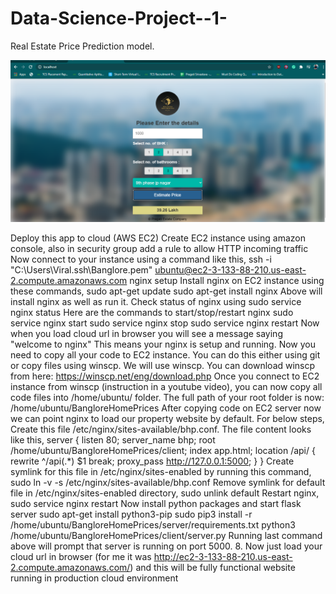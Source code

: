 # Data-Science-Project--1-
Real Estate Price Prediction model.

![](Look%20of%20the%20website.png)

Deploy this app to cloud (AWS EC2)
Create EC2 instance using amazon console, also in security group add a rule to allow HTTP incoming traffic
Now connect to your instance using a command like this,
ssh -i "C:\Users\Viral\.ssh\Banglore.pem" ubuntu@ec2-3-133-88-210.us-east-2.compute.amazonaws.com
nginx setup
Install nginx on EC2 instance using these commands,
sudo apt-get update
sudo apt-get install nginx
Above will install nginx as well as run it. Check status of nginx using
sudo service nginx status
Here are the commands to start/stop/restart nginx
sudo service nginx start
sudo service nginx stop
sudo service nginx restart
Now when you load cloud url in browser you will see a message saying "welcome to nginx" This means your nginx is setup and running.
Now you need to copy all your code to EC2 instance. You can do this either using git or copy files using winscp. We will use winscp. You can download winscp from here: https://winscp.net/eng/download.php
Once you connect to EC2 instance from winscp (instruction in a youtube video), you can now copy all code files into /home/ubuntu/ folder. The full path of your root folder is now: /home/ubuntu/BangloreHomePrices
After copying code on EC2 server now we can point nginx to load our property website by default. For below steps,
Create this file /etc/nginx/sites-available/bhp.conf. The file content looks like this,
server {
    listen 80;
        server_name bhp;
        root /home/ubuntu/BangloreHomePrices/client;
        index app.html;
        location /api/ {
             rewrite ^/api(.*) $1 break;
             proxy_pass http://127.0.0.1:5000;
        }
}
Create symlink for this file in /etc/nginx/sites-enabled by running this command,
sudo ln -v -s /etc/nginx/sites-available/bhp.conf
Remove symlink for default file in /etc/nginx/sites-enabled directory,
sudo unlink default
Restart nginx,
sudo service nginx restart
Now install python packages and start flask server
sudo apt-get install python3-pip
sudo pip3 install -r /home/ubuntu/BangloreHomePrices/server/requirements.txt
python3 /home/ubuntu/BangloreHomePrices/client/server.py
Running last command above will prompt that server is running on port 5000. 8. Now just load your cloud url in browser (for me it was http://ec2-3-133-88-210.us-east-2.compute.amazonaws.com/) and this will be fully functional website running in production cloud environment
